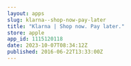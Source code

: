 ```yaml
---
layout: apps
slug: klarna--shop-now-pay-later
title: "Klarna | Shop now. Pay later."
store: apple
app_id: 1115120118
date: 2023-10-07T08:34:12Z
published: 2016-06-22T13:33:00Z
---
```

